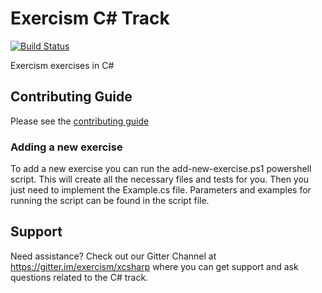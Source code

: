 # Exercism C# Track

[![Build Status](https://travis-ci.org/exercism/csharp.svg?branch=master)](https://travis-ci.org/exercism/csharp)

Exercism exercises in C#

## Contributing Guide

Please see the [contributing guide](https://github.com/exercism/docs/tree/master/contributing-to-language-tracks)

### Adding a new exercise
To add a new exercise you can run the add-new-exercise.ps1 powershell script. This will create all the necessary files and tests for you. Then you just need to implement the Example.cs file.  Parameters and examples for running the script can be found in the script file.  

## Support
Need assistance? Check out our Gitter Channel at https://gitter.im/exercism/xcsharp where you can get support and ask questions related to the C# track.
